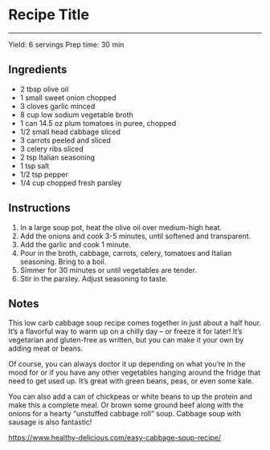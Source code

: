 # Recipe Title
---
Yield: 6 servings
Prep time: 30 min

## Ingredients
- 2 tbsp olive oil
- 1 small sweet onion chopped
- 3 cloves garlic minced
- 8 cup low sodium vegetable broth
- 1 can 14.5 oz plum tomatoes in puree, chopped
- 1/2 small head cabbage sliced
- 3 carrots peeled and sliced
- 3 celery ribs sliced
- 2 tsp Italian seasoning
- 1 tsp salt
- 1/2 tsp pepper
- 1/4 cup chopped fresh parsley

## Instructions
1. In a large soup pot, heat the olive oil over medium-high heat.
2. Add the onions and cook 3-5 minutes, until softened and transparent.
3. Add the garlic and cook 1 minute.
4. Pour in the broth, cabbage, carrots, celery, tomatoes and Italian seasoning. Bring to a boil. 
5. Simmer for 30 minutes or until vegetables are tender.
6. Stir in the parsley. Adjust seasoning to taste.

## Notes
This low carb cabbage soup recipe comes together in just about a half hour. It’s a flavorful way to warm up on a chilly day – or freeze it for later! It’s vegetarian and gluten-free as written, but you can make it your own by adding meat or beans.

Of course, you can always doctor it up depending on what you’re in the mood for or if you have any other vegetables hanging around the fridge that need to get used up. It’s great with green beans, peas, or even some kale.

You can also add a can of chickpeas or white beans to up the protein and make this a complete meal. Or brown some ground beef along with the onions for a hearty “unstuffed cabbage roll” soup. Cabbage soup with sausage is also fantastic!

https://www.healthy-delicious.com/easy-cabbage-soup-recipe/
